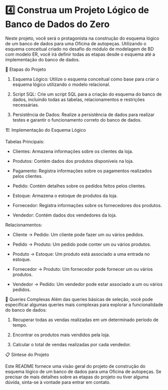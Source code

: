 # 4️⃣ Construa um Projeto Lógico de Banco de Dados do Zero

Neste projeto, você será o protagonista na construção do esquema lógico de um banco de dados para uma Oficina de autopeças. Utilizando o esquema conceitual criado no desafio do módulo de modelagem de BD com modelo ER, você irá definir todas as etapas desde o esquema até a implementação do banco de dados.

📝 Etapas do Projeto

1. Esquema Lógico: Utilize o esquema conceitual como base para criar o esquema lógico utilizando o modelo relacional.

2. Script SQL: Crie um script SQL para a criação do esquema do banco de dados, incluindo todas as tabelas, relacionamentos e restrições necessárias.

3. Persistência de Dados: Realize a persistência de dados para realizar testes e garantir o funcionamento correto do banco de dados.

🏗️ Implementação do Esquema Lógico

Tabelas Principais:

- Clientes: Armazena informações sobre os clientes da loja.

- Produtos: Contém dados dos produtos disponíveis na loja.

- Pagamento: Registra informações sobre os pagamentos realizados pelos clientes.

- Pedido: Contém detalhes sobre os pedidos feitos pelos clientes.

- Estoque: Armazena o estoque de produtos da loja.

- Fornecedor: Registra informações sobre os fornecedores dos produtos.

- Vendedor: Contém dados dos vendedores da loja.

Relacionamentos:

- Cliente -> Pedido: Um cliente pode fazer um ou vários pedidos.

- Pedido -> Produto: Um pedido pode conter um ou vários produtos.

- Produto -> Estoque: Um produto está associado a uma entrada no estoque.

- Fornecedor -> Produto: Um fornecedor pode fornecer um ou vários produtos.

- Vendedor -> Pedido: Um vendedor pode estar associado a um ou vários pedidos.

🧪 Queries Complexas
Além das queries básicas de seleção, você pode especificar algumas queries mais complexas para explorar a funcionalidade do banco de dados:

1. Recuperar todas as vendas realizadas em um determinado período de tempo.

2. Encontrar os produtos mais vendidos pela loja.

3. Calcular o total de vendas realizadas por cada vendedor.

📋 Síntese do Projeto

Este README fornece uma visão geral do projeto de construção do esquema lógico de um banco de dados para uma Oficina de autopeças. Se precisar de mais detalhes sobre as etapas do projeto ou tiver alguma dúvida, sinta-se à vontade para entrar em contato.
